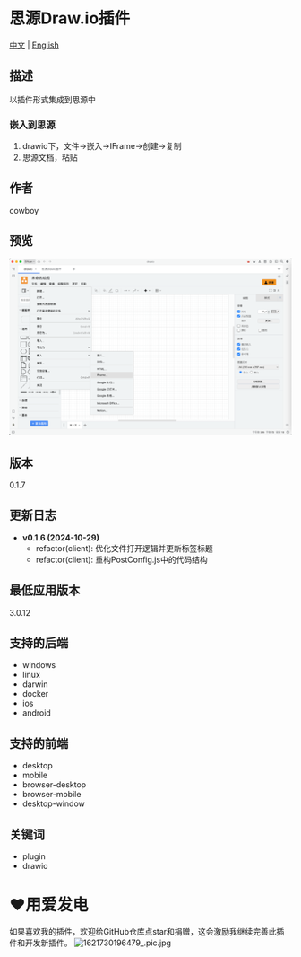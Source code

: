 
# 思源Draw.io插件

[中文](README_zh_CN.md) | [English](README.md)

## 描述
以插件形式集成到思源中

### 嵌入到思源

1. drawio下，文件->嵌入->IFrame->创建->复制
2. 思源文档，粘贴

## 作者
cowboy

## 预览
![预览](preview.png)

## 版本
0.1.7

## 更新日志
- **v0.1.6 (2024-10-29)**
  - refactor(client): 优化文件打开逻辑并更新标签标题
  - refactor(client): 重构PostConfig.js中的代码结构

## 最低应用版本
3.0.12

## 支持的后端
- windows
- linux
- darwin
- docker
- ios
- android

## 支持的前端
- desktop
- mobile
- browser-desktop
- browser-mobile
- desktop-window

## 关键词
- plugin
- drawio

# ❤️用爱发电
如果喜欢我的插件，欢迎给GitHub仓库点star和捐赠，这会激励我继续完善此插件和开发新插件。
![1621730196479_.pic.jpg](https://img.picui.cn/free/2024/10/29/6720b2e1275cb.jpg)